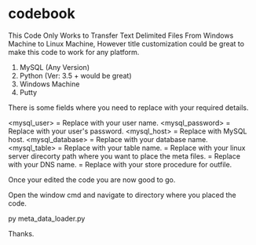 # codebook
This Code Only Works to Transfer Text Delimited Files From Windows Machine to Linux Machine, However title customization could be great to make this code to work for any platform.

<prerequisite>
  
  1. MySQL (Any Version)
  2. Python (Ver: 3.5 + would be great)
  3. Windows Machine
  4. Putty

There is some fields where you need to replace with your required details.

<mysql_user> = Replace with your user name.
<mysql_password> = Replace with your user's password.
<mysql_host> = Replace with MySQL host.
<mysql_database> = Replace with your database name.
<mysql_table> = Replace with your table name.
<Target Directory Path of Linux Server> = Replace with your linux server direcorty path where you want to place the meta files.
<DNS> = Replace with your DNS name.
<Store Proc For OutFile> = Replace with your store procedure for outfile.
 
Once your edited the code you are now good to go.

Open the window cmd and navigate to directory where you placed the code.

py meta_data_loader.py

Thanks.
  
 
 

